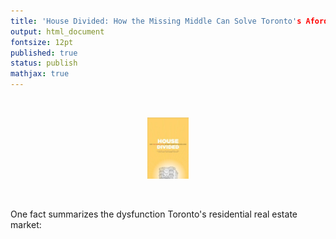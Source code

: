```yaml
---
title: 'House Divided: How the Missing Middle Can Solve Toronto's Afordability Crisis (Book Reviews=)'
output: html_document
fontsize: 12pt
published: true
status: publish
mathjax: true
---
```


<br>
<p align="center"><img src="/figures/house_divided.jpg" width="13%"></p>
<br>

One fact summarizes the dysfunction Toronto's residential real estate market:





